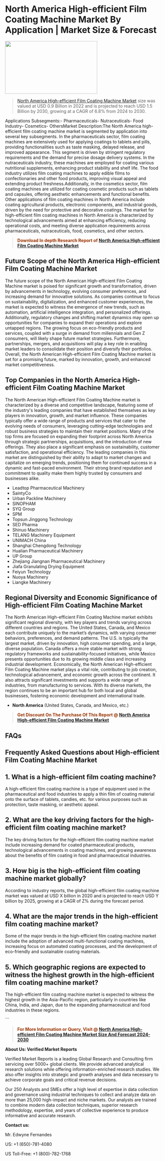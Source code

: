 <p><h1>North America High-efficient Film Coating Machine Market By Application | Market Size & Forecast</h1><p><img class="aligncenter size-medium wp-image-105565" src="https://ffe5etoiles.com/wp-content/uploads/2025/01/MST7-300x171.png" alt="" width="300" height="171" /></p><blockquote><p><a href="https://www.verifiedmarketreports.com/download-sample/?rid=515272&utm_source=Github-NA&utm_medium=358" target="_blank">North America High-efficient Film Coating Machine Market</a> size was valued at USD 0.9 Billion in 2022 and is projected to reach USD 1.5 Billion by 2030, growing at a CAGR of 6.8% from 2024 to 2030.</p></blockquote>Applications Subsegments:- Pharmaceuticals- Nutraceuticals- Food Industry- Cosmetics- OthersMarket Description:The North America high-efficient film coating machine market is segmented by application into several key subsegments. In the pharmaceuticals sector, film coating machines are extensively used for applying coatings to tablets and pills, providing functionalities such as taste masking, delayed release, and improved appearance. This segment is driven by stringent regulatory requirements and the demand for precise dosage delivery systems. In the nutraceuticals industry, these machines are employed for coating various nutritional supplements, enhancing product stability and shelf life. The food industry utilizes film coating machines to apply edible films to confectionaries and other food products, improving visual appeal and extending product freshness.Additionally, in the cosmetics sector, film coating machines are utilized for coating cosmetic products such as tablets and capsules, offering aesthetic enhancements and functional benefits. Other applications of film coating machines in North America include coating agricultural products, electronic components, and industrial goods, driven by the need for protective and decorative coatings. The market for high-efficient film coating machines in North America is characterized by technological advancements aimed at enhancing efficiency, reducing operational costs, and meeting diverse application requirements across pharmaceuticals, nutraceuticals, food, cosmetics, and other sectors.</p><blockquote><p><span style="color: #993300;"><strong>Download In depth Research Report of <a href="https://www.verifiedmarketreports.com/download-sample/?rid=515272&utm_source=Github-NA&utm_medium=358">North America High-efficient Film Coating Machine Market</a></strong></span></p></blockquote><h2>Future Scope of the North America High-efficient Film Coating Machine Market</h2><p>The future scope of the North American High-efficient Film Coating Machine market is poised for significant growth and transformation, driven by advancements in technology, evolving consumer preferences, and increasing demand for innovative solutions. As companies continue to focus on sustainability, digitalization, and enhanced customer experiences, the market is expected to witness the emergence of new trends, such as automation, artificial intelligence integration, and personalized offerings. Additionally, regulatory changes and shifting market dynamics may open up opportunities for companies to expand their operations and explore untapped regions. The growing focus on eco-friendly products and services, coupled with a surge in demand from millennials and Gen Z consumers, will likely shape future market strategies. Furthermore, partnerships, mergers, and acquisitions will play a key role in enabling market leaders to consolidate their position and diversify their portfolios. Overall, the North American High-efficient Film Coating Machine market is set for a promising future, marked by innovation, growth, and enhanced market competitiveness.</p><h2>Top Companies in the North America High-efficient Film Coating Machine Market</h2><p>The North American High-efficient Film Coating Machine market is characterized by a diverse and competitive landscape, featuring some of the industry's leading companies that have established themselves as key players in innovation, growth, and market influence. These companies typically offer a wide range of products and services that cater to the evolving needs of consumers, leveraging cutting-edge technologies and robust business strategies to maintain their market positions. Many of the top firms are focused on expanding their footprint across North America through strategic partnerships, acquisitions, and the introduction of new offerings. They also place a significant emphasis on sustainability, customer satisfaction, and operational efficiency. The leading companies in this market are distinguished by their ability to adapt to market changes and capitalize on emerging trends, positioning them for continued success in a dynamic and fast-paced environment. Their strong brand reputation and commitment to quality make them highly trusted by consumers and businesses alike.</p><p><ul><li>Leadtop Pharmaceutical Machinery </li><li> SaintyCo </li><li> Urban Packline Machinery </li><li> SINOPHAM </li><li> SYQ Group </li><li> SPM </li><li> Topsun Jinggong Technology </li><li> SED Pharma </li><li> Shinuo Machinery </li><li> TELANG Machinery Equipment </li><li> UNIMACH China </li><li> Shanghai Chengdong Technology </li><li> Hualian Pharmaceutical Machinery </li><li> UP Group </li><li> Zhejiang Jiangnan Pharmaceutical Machinery </li><li> Jiafa Granulating Drying Equipment </li><li> Feiyun Technology </li><li> Nuoya Machinery </li><li> Liangke Machinery</li></ul></p><h2>Regional Diversity and Economic Significance of High-efficient Film Coating Machine Market</h2><p>The North American High-efficient Film Coating Machine market exhibits significant regional diversity, with key players and trends varying across different countries and regions. The United States, Canada, and Mexico each contribute uniquely to the market’s dynamics, with varying consumer behaviors, preferences, and demand patterns. The U.S. is typically the largest market, driven by innovation, high consumer spending, and a large, diverse population. Canada offers a more stable market with strong regulatory frameworks and sustainability-focused initiatives, while Mexico presents opportunities due to its growing middle class and increasing industrial development. Economically, the North American High-efficient Film Coating Machine market plays a vital role, contributing to job creation, technological advancement, and economic growth across the continent. It also attracts significant investments and supports a wide range of industries, from manufacturing to services. With its diverse markets, the region continues to be an important hub for both local and global businesses, fostering economic development and international trade.</p><ul> <li><strong>North America</strong> (United States, Canada, and Mexico, etc.)</li></ul><blockquote><p><span style="color: #993300;"><strong>Get Discount On The Purchase Of This Report @ <a href="https://www.verifiedmarketreports.com/ask-for-discount/?rid=515272&utm_source=Github-NA&utm_medium=358">North America High-efficient Film Coating Machine Market</a></strong></span></p></blockquote><h2>FAQs</h2><p> <h2>Frequently Asked Questions about High-efficient Film Coating Machine Market</h1> <h2>1. What is a high-efficient film coating machine?</div><div></h2> <p>A high-efficient film coating machine is a type of equipment used in the pharmaceutical and food industries to apply a thin film of coating material onto the surface of tablets, candies, etc. for various purposes such as protection, taste masking, or aesthetic appeal.</p> <h2>2. What are the key driving factors for the high-efficient film coating machine market?</div><div></h2> <p>The key driving factors for the high-efficient film coating machine market include increasing demand for coated pharmaceutical products, technological advancements in coating machines, and growing awareness about the benefits of film coating in food and pharmaceutical industries.</p> <h2>3. How big is the high-efficient film coating machine market globally?</div><div></h2> <p>According to industry reports, the global high-efficient film coating machine market was valued at USD X billion in 2020 and is projected to reach USD Y billion by 2025, growing at a CAGR of Z% during the forecast period.</p> <h2>4. What are the major trends in the high-efficient film coating machine market?</div><div></h2> <p>Some of the major trends in the high-efficient film coating machine market include the adoption of advanced multi-functional coating machines, increasing focus on automated coating processes, and the development of eco-friendly and sustainable coating materials.</p> <h2>5. Which geographic regions are expected to witness the highest growth in the high-efficient film coating machine market?</div><div></h2> <p>The high-efficient film coating machine market is expected to witness the highest growth in the Asia-Pacific region, particularly in countries like China, India, and Japan, due to the expanding pharmaceutical and food industries in these regions.</p> <!-- More FAQs and answers go here --> </body></html>```</p><blockquote><p><span style="color: #993300;"><strong>For More Information or Query, Visit @ <a href="https://www.verifiedmarketreports.com/product/high-efficient-film-coating-machine-market/">North America High-efficient Film Coating Machine Market Size And Forecast 2024-2030</a></strong></span></p></blockquote><p><strong>About Us: Verified Market Reports</strong></p><p>Verified Market Reports is a leading Global Research and Consulting firm servicing over 5000+ global clients. We provide advanced analytical research solutions while offering information-enriched research studies. We also offer insights into strategic and growth analyses and data necessary to achieve corporate goals and critical revenue decisions.</p><p>Our 250 Analysts and SMEs offer a high level of expertise in data collection and governance using industrial techniques to collect and analyze data on more than 25,000 high-impact and niche markets. Our analysts are trained to combine modern data collection techniques, superior research methodology, expertise, and years of collective experience to produce informative and accurate research.</p><p><strong>Contact us:</strong></p><p>Mr. Edwyne Fernandes</p><p>US: +1 (650)-781-4080</p><p>US Toll-Free: +1 (800)-782-1768</p>
